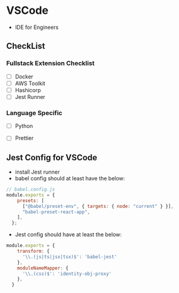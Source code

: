 # VSCode
- IDE for Engineers


## CheckList
### Fullstack Extension Checklist
- [ ] Docker
- [ ] AWS Toolkit
- [ ] Hashicorp
- [ ] Jest Runner

### Language Specific
- [ ] Python 
- [ ] Prettier


## Jest Config for VSCode
- install Jest runner
- babel config should at least have the below:
```js
// babel.config.js
module.exports = {
    presets: [
      ["@babel/preset-env", { targets: { node: "current" } }],
      "babel-preset-react-app",
    ],
  };
```
- Jest config should have at least the below:
```js
module.exports = {
    transform: {
      '\\.(js|ts|jsx|tsx)$': 'babel-jest'
    },
    moduleNameMapper: {
      '\\.(css)$': 'identity-obj-proxy'
    },
  }
```